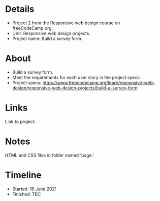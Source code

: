 # Details
- Project 2 from the Responsive web design course on freeCodeCamp.org.
- Unit: Responsive web design projects.
- Project name: Build a survey form.

# About
- Build a survey form. 
- Meet the requirements for each user story in the project specs.
- Project specs: https://www.freecodecamp.org/learn/responsive-web-design/responsive-web-design-projects/build-a-survey-form

# Links
Link to project: 

# Notes
HTML and CSS files in folder named 'page.'

# Timeline
- Started: 16 June 2021
- Finished: TBC
